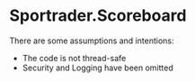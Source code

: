 # Sportrader.Scoreboard

There are some assumptions and intentions:

- The code is not thread-safe
- Security and Logging have been omitted
